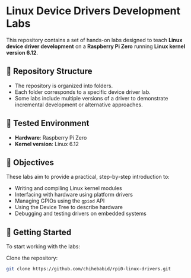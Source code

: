 # Linux Device Drivers Development Labs

This repository contains a set of hands-on labs designed to teach **Linux device driver development** on a **Raspberry Pi Zero** running **Linux kernel version 6.12**.

## 📁 Repository Structure

- The repository is organized into folders.
- Each folder corresponds to a specific device driver lab.
- Some labs include multiple versions of a driver to demonstrate incremental development or alternative approaches.

## 🧪 Tested Environment

- **Hardware**: Raspberry Pi Zero
- **Kernel version**: Linux 6.12

## 🎯 Objectives

These labs aim to provide a practical, step-by-step introduction to:

- Writing and compiling Linux kernel modules
- Interfacing with hardware using platform drivers
- Managing GPIOs using the `gpiod` API
- Using the Device Tree to describe hardware
- Debugging and testing drivers on embedded systems

## 🚀 Getting Started

To start working with the labs:

Clone the repository:
   ```bash
   git clone https://github.com/chihebabid/rpi0-linux-drivers.git
   ```
   
